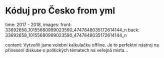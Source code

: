 # Kóduj pro Česko from yml
time: 2017 - 2018,
images:
    front: 33692658_10155680999023590_4747848035172614144_n
    back: 33692658_10155680999023590_4747848035172614144_n

    
content: Vytvořili jsme volební kalkulačku offline. Je to perfektní nástroj na přinesení diskuse o politických tématech na veřejná místa...